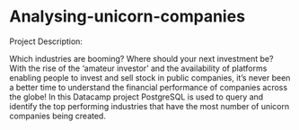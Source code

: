 # Analysing-unicorn-companies

Project Description:

Which industries are booming? Where should your next investment be? With the rise of the ‘amateur investor’ and the availability of platforms enabling people to invest and sell stock in public companies, it’s never been a better time to understand the financial performance of companies across the globe!
In this Datacamp project PostgreSQL is used to query and identify the top performing industries that have the most number of unicorn companies being created.
